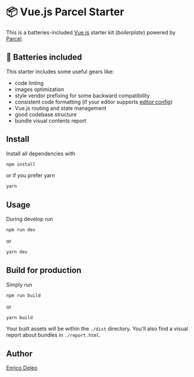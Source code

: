 # 📦 Vue.js Parcel Starter

This is a batteries-included [Vue.js](https://vuejs.org/) starter kit (_boilerplate_) powered by [Parcel](https://parceljs.org/).

## 🔋 Batteries included

This starter includes some useful gears like:

* code linting
* images optimization
* style vendor prefixing for some backward compatibility
* consistent code formatting (if your editor supports [editor config](https://editorconfig.org/))
* Vue.js routing and state management
* good codebase structure
* bundle visual contents report

## Install

Install all dependencies with

```bash
npm install
```

or if you prefer yarn

```bash
yarn
```

## Usage

During develop run

```bash
npm run dev
```

or

```bash
yarn dev
```

## Build for production

Simply run

```bash
npm run build
```

or

```bash
yarn build
```

Your built assets will be within the `./dist` directory. You'll also find a visual report about bundles in `./report.html`.

## Author
[Enrico Deleo](https://enricodeleo.com)
